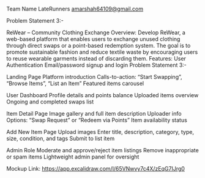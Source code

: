 Team Name  LateRunners
amarshah64109@gmail.com


Problem Statement 3:-

ReWear – Community Clothing Exchange
Overview:
Develop ReWear, a web-based platform that enables users to exchange unused clothing
through direct swaps or a point-based redemption system. The goal is to promote sustainable
fashion and reduce textile waste by encouraging users to reuse wearable garments instead of
discarding them.
Features:
User Authentication
Email/password signup and login
Problem Statement 3:-

Landing Page
Platform introduction
Calls-to-action: “Start Swapping”, “Browse Items”, “List an Item”
Featured items carousel

User Dashboard
Profile details and points balance
Uploaded items overview
Ongoing and completed swaps list

Item Detail Page
Image gallery and full item description
Uploader info
Options: “Swap Request” or “Redeem via Points”
Item availability status

Add New Item Page
Upload images
Enter title, description, category, type, size, condition, and tags
Submit to list item

Admin Role
Moderate and approve/reject item listings
Remove inappropriate or spam items
Lightweight admin panel for oversight

Mockup Link: https://app.excalidraw.com/l/65VNwvy7c4X/zEqG7IJrg0
